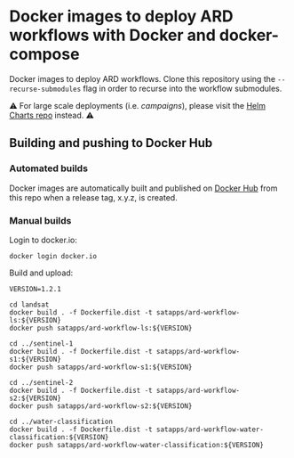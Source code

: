 # Docker images to deploy ARD workflows with Docker and docker-compose

Docker images to deploy ARD workflows. Clone this repository using the `--recurse-submodules` flag in order to recurse into the workflow submodules.

:warning: For large scale deployments (i.e. *campaigns*), please visit the [Helm Charts repo](https://github.com/SatelliteApplicationsCatapult/helm-charts) instead. :warning:

## Building and pushing to Docker Hub

### Automated builds

Docker images are automatically built and published on [Docker Hub](https://hub.docker.com/orgs/satapps/repositories) from this repo when a release tag, x.y.z, is created.

### Manual builds

Login to docker.io:

```
docker login docker.io
```

Build and upload:

```
VERSION=1.2.1

cd landsat
docker build . -f Dockerfile.dist -t satapps/ard-workflow-ls:${VERSION}
docker push satapps/ard-workflow-ls:${VERSION}

cd ../sentinel-1
docker build . -f Dockerfile.dist -t satapps/ard-workflow-s1:${VERSION}
docker push satapps/ard-workflow-s1:${VERSION}

cd ../sentinel-2
docker build . -f Dockerfile.dist -t satapps/ard-workflow-s2:${VERSION}
docker push satapps/ard-workflow-s2:${VERSION}

cd ../water-classification
docker build . -f Dockerfile.dist -t satapps/ard-workflow-water-classification:${VERSION}
docker push satapps/ard-workflow-water-classification:${VERSION}
```
